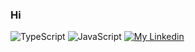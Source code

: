 ### Hi
<!-- 
![YOUR github stats](https://github-readme-stats.vercel.app/api?username=LucasMartinsUthi)
![Top Langs](https://github-readme-stats.vercel.app/api/top-langs/?username=LucasMartinsUthi&hide=TeX&layout=compact) -->

![TypeScript](https://img.shields.io/badge/TypeScript-007ACC?style=for-the-badge&logo=typescript&logoColor=white)
![JavaScript](https://img.shields.io/badge/JavaScript-323330?style=for-the-badge&logo=javascript&logoColor=F7DF1E)
[![My Linkedin](https://img.shields.io/badge/LinkedIn-0077B5?style=for-the-badge&logo=linkedin&logoColor=white)](https://www.linkedin.com/in/lucas-martins-dos-santos-85aa65185/)



